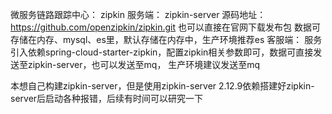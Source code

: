 微服务链路跟踪中心： zipkin
服务端： zipkin-server
源码地址：https://github.com/openzipkin/zipkin.git
也可以直接在官网下载发布包
数据可存储在内存、mysql、es里，默认存储在内存中，生产环境推荐es
客服端：
服务引入依赖spring-cloud-starter-zipkin，配置zipkin相关参数即可，数据可直接发送至zipkin-server，也可以发送至mq，
生产环境建议发送至mq

本想自己构建zipkin-server，但是使用zipkin-server 2.12.9依赖搭建好zipkin-server后启动各种报错，后续有时间可以研究一下